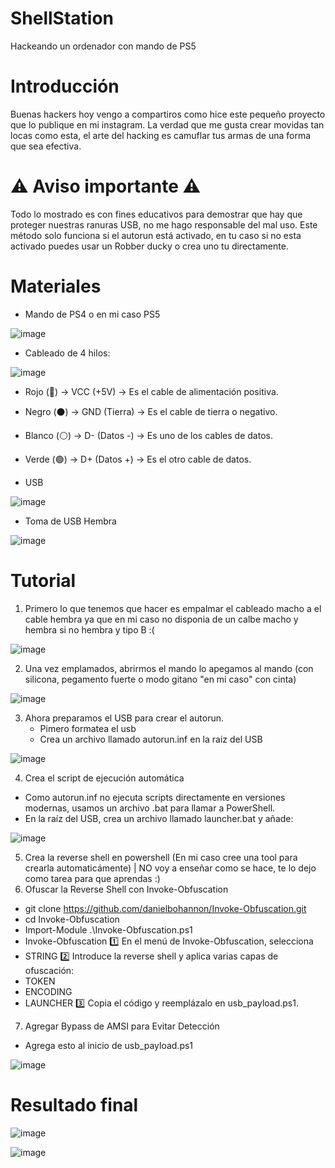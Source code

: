 # ShellStation
Hackeando un ordenador con mando de PS5

# Introducción
Buenas hackers hoy vengo a compartiros como hice este pequeño proyecto que lo publique en mi instagram. La verdad que me gusta crear movidas tan locas como esta, el arte del hacking es camuflar tus armas de una forma que sea efectiva. 

# ⚠ Aviso importante ⚠ 
Todo lo mostrado es con fines educativos para demostrar que hay que proteger nuestras ranuras USB, no me hago responsable del mal uso. 
Este método solo funciona si el autorun está activado, en tu caso si no esta activado puedes usar un Robber ducky o crea uno tu directamente.

# Materiales 
- Mando de PS4 o en mi caso PS5
  
![image](https://github.com/user-attachments/assets/e348eaee-318b-4377-901b-48893bf7e4cc)


- Cableado de 4 hilos:
  
![image](https://github.com/user-attachments/assets/47210e91-c28b-44d9-bc35-11e8571e1b57)
  
   - Rojo (🔴) → VCC (+5V) → Es el cable de alimentación positiva.
   - Negro (⚫) → GND (Tierra) → Es el cable de tierra o negativo.
   - Blanco (⚪) → D- (Datos -) → Es uno de los cables de datos.
   - Verde (🟢) → D+ (Datos +) → Es el otro cable de datos.
     
- USB
  
![image](https://github.com/user-attachments/assets/25f3957b-ff72-40b8-a195-abe8fdd431f8)

- Toma de USB Hembra

![image](https://github.com/user-attachments/assets/c3d4e377-f794-4f23-8a97-567f73e9cd38)

# Tutorial

1. Primero lo que tenemos que hacer es empalmar el cableado macho a el cable hembra ya que en mi caso no disponia de un calbe macho y hembra si no hembra y tipo B :(

![image](https://github.com/user-attachments/assets/659c7efb-8473-4dcb-a9f0-d22f8fecaa32)

2. Una vez emplamados, abrirmos el mando lo apegamos al mando (con silicona, pegamento fuerte o modo gitano "en mi caso" con cinta)

![image](https://github.com/user-attachments/assets/6ef44604-2d1c-422f-ab37-cedf5a3980d2)

3. Ahora preparamos el USB para crear el autorun.
   - Pimero formatea el usb
   - Crea un archivo llamado autorun.inf en la raiz del USB

![image](https://github.com/user-attachments/assets/29d216a5-c32e-4d2b-ae8a-8a2a353eb341)

4. Crea el script de ejecución automática
  - Como autorun.inf no ejecuta scripts directamente en versiones modernas, usamos un archivo .bat para llamar a PowerShell.
  - En la raíz del USB, crea un archivo llamado launcher.bat y añade:

![image](https://github.com/user-attachments/assets/b9f181bd-1407-4273-831c-3fe27ee6009c)

5. Crea la reverse shell en powershell (En mi caso cree una tool para crearla automaticámente) | NO voy a enseñar como se hace, te lo dejo como tarea para que aprendas :)
6. Ofuscar la Reverse Shell con Invoke-Obfuscation
  - git clone https://github.com/danielbohannon/Invoke-Obfuscation.git
  - cd Invoke-Obfuscation
  - Import-Module .\Invoke-Obfuscation.ps1
  - Invoke-Obfuscation
1️⃣ En el menú de Invoke-Obfuscation, selecciona
  - STRING
2️⃣ Introduce la reverse shell y aplica varias capas de ofuscación:
  - TOKEN
  - ENCODING
  - LAUNCHER
3️⃣ Copia el código y reemplázalo en usb_payload.ps1.
7. Agregar Bypass de AMSI para Evitar Detección
  - Agrega esto al inicio de usb_payload.ps1
    
![image](https://github.com/user-attachments/assets/921f366b-5d84-41d2-b50e-7f8b8ff1e909)

# Resultado final 

![image](https://github.com/user-attachments/assets/54b8f870-6382-4593-9bc2-e88b87a84165)

![image](https://github.com/user-attachments/assets/a7adb38c-961a-4736-8025-15b2beda96e1)






